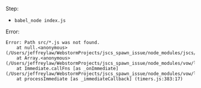 Step:

* `babel_node index.js`

Error:

    Error: Path src/*.js was not found.
        at null.<anonymous> (/Users/jeffreylaw/WebstormProjects/jscs_spawn_issue/node_modules/jscs/lib/checker.js:188:19)
        at Array.<anonymous> (/Users/jeffreylaw/WebstormProjects/jscs_spawn_issue/node_modules/vow/lib/vow.js:711:39)
        at Immediate.callFns [as _onImmediate] (/Users/jeffreylaw/WebstormProjects/jscs_spawn_issue/node_modules/vow/lib/vow.js:23:35)
        at processImmediate [as _immediateCallback] (timers.js:383:17)

